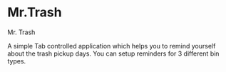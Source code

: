# Mr.Trash
Mr. Trash

A simple Tab controlled application which helps you to remind yourself about the 
trash pickup days. You can setup reminders for 3 different bin types.
